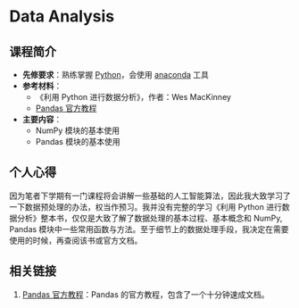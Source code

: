 # Data Analysis

## 课程简介

- **先修要求**：熟练掌握 [Python](../da-yi-shang/python.md)，会使用 [anaconda](../tools/Anaconda.md) 工具
- **参考材料**：
    - 《利用 Python 进行数据分析》，作者：Wes MacKinney
    - [Pandas 官方教程](https://pandas.pydata.org/docs/getting_started/index.html)
- **主要内容**：
    - NumPy 模块的基本使用
    - Pandas 模块的基本使用

## 个人心得

因为笔者下学期有一门课程将会讲解一些基础的人工智能算法，因此我大致学习了一下数据预处理的办法，权当作预习。我并没有完整的学习《利用 Python 进行数据分析》整本书，仅仅是大致了解了数据处理的基本过程、基本概念和 NumPy, Pandas 模块中一些常用函数与方法。至于细节上的数据处理手段，我决定在需要使用的时候，再查阅该书或官方文档。

## 相关链接

1. [Pandas 官方教程](https://pandas.pydata.org/docs/getting_started/index.html)：Pandas 的官方教程，包含了一个十分钟速成文档。
